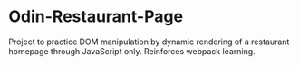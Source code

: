 # Odin-Restaurant-Page
Project to practice DOM manipulation by dynamic rendering of a restaurant homepage through JavaScript only. Reinforces webpack learning.
